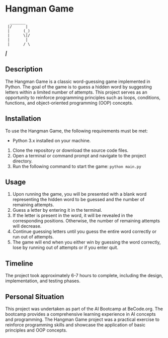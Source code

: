 # Hangman Game

      _______
     |/      |
     |      (_)
     |      \|/
     |       |
     |      / \
_____|_____

## Description
The Hangman Game is a classic word-guessing game implemented in Python. The goal of the game is to guess a hidden word by suggesting letters within a limited number of attempts. This project serves as an opportunity to reinforce programming principles such as loops, conditions, functions, and object-oriented programming (OOP) concepts.

## Installation
To use the Hangman Game, the following requirements must be met:

- Python 3.x installed on your machine.

1. Clone the repository or download the source code files.
2. Open a terminal or command prompt and navigate to the project directory.
3. Run the following command to start the game: 
```python main.py```

## Usage
1. Upon running the game, you will be presented with a blank word representing the hidden word to be guessed and the number of remaining attempts.
2. Guess a letter by entering it in the terminal.
3. If the letter is present in the word, it will be revealed in the corresponding positions. Otherwise, the number of remaining attempts will decrease.
4. Continue guessing letters until you guess the entire word correctly or run out of attempts.
5. The game will end when you either win by guessing the word correctly, lose by running out of attempts or if you enter quit.

## Timeline
The project took approximately 6-7 hours to complete, including the design, implementation, and testing phases. 

## Personal Situation
This project was undertaken as part of the AI Bootcamp at BeCode.org. The bootcamp provides a comprehensive learning experience in AI concepts and programming. The Hangman Game project was a practical exercise to reinforce programming skills and showcase the application of basic principles and OOP concepts.





